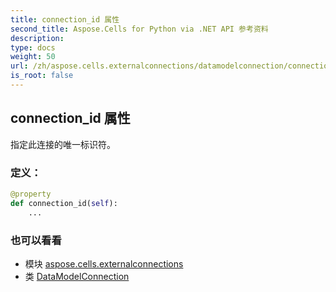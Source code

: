 ```yaml
---
title: connection_id 属性
second_title: Aspose.Cells for Python via .NET API 参考资料
description:
type: docs
weight: 50
url: /zh/aspose.cells.externalconnections/datamodelconnection/connection_id/
is_root: false
---
```

## connection_id 属性

指定此连接的唯一标识符。
### 定义：
```python
@property
def connection_id(self):
    ...
```

### 也可以看看
* 模块 [aspose.cells.externalconnections](../../)
* 类 [DataModelConnection](/cells/python-net/zh/aspose.cells.externalconnections/datamodelconnection)
